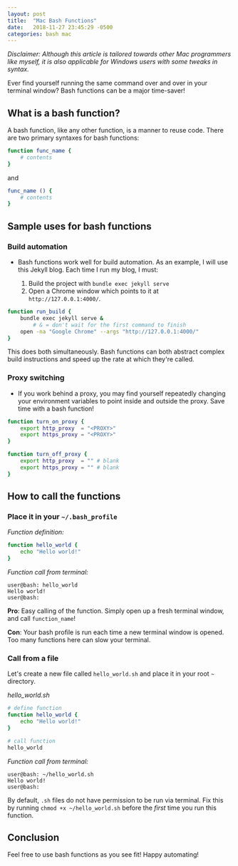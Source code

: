 ```yaml
---
layout: post
title:  "Mac Bash Functions"
date:   2018-11-27 23:45:29 -0500
categories: bash mac
---
```


*Disclaimer: Although this article is tailored towards other Mac programmers like myself, it is also applicable for Windows users with some tweaks in syntax.*

Ever find yourself running the same command over and over in your terminal window? Bash functions can be a major time-saver!

## What is a bash function?

A bash function, like any other function, is a manner to reuse code. There are two primary syntaxes for bash functions:

```bash
function func_name {
	# contents
}
```

and

```bash
func_name () {
	# contents
}
```


## Sample uses for bash functions

### Build automation

- Bash functions work well for build automation. As an example, I will use this Jekyll blog. Each time I run my blog, I must:

	1. Build the project with `bundle exec jekyll serve`
	2. Open a Chrome window which points to it at `http://127.0.0.1:4000/`.

```bash
function run_build {
	bundle exec jekyll serve &
		# & = don't wait for the first command to finish
	open -na "Google Chrome" --args "http://127.0.0.1:4000/"
}
```

This does both simultaneously. Bash functions can both abstract complex build instructions and speed up the rate at which they're called.

### Proxy switching

- If you work behind a proxy, you may find yourself repeatedly changing your environment variables to point inside and outside the proxy. Save time with a bash function!

```bash
function turn_on_proxy {
	export http_proxy  = "<PROXY>"
	export https_proxy = "<PROXY>"
}

function turn_off_proxy {
	export http_proxy  = "" # blank
	export https_proxy = "" # blank
}
```

## How to call the functions

### Place it in your `~/.bash_profile`

*Function definition:*

```bash
function hello_world {
	echo "Hello world!"
}
```

*Function call from terminal:*

```
user@bash: hello_world
Hello world!
user@bash:
```

**Pro**: Easy calling of the function. Simply open up a fresh terminal window, and call `function_name`!

**Con**: Your bash profile is run each time a new terminal window is opened. Too many functions here can slow your terminal.

### Call from a file

Let's create a new file called `hello_world.sh` and place it in your root `~` directory.

*hello_world.sh*

```bash
# define function
function hello_world {
	echo "Hello world!"
}

# call function
hello_world
```

*Function call from terminal:*

```
user@bash: ~/hello_world.sh
Hello world!
user@bash:
```

By default, `.sh` files do not have permission to be run via terminal. Fix this by running `chmod +x ~/hello_world.sh` before the *first* time you run this function.

## Conclusion

Feel free to use bash functions as you see fit! Happy automating!
